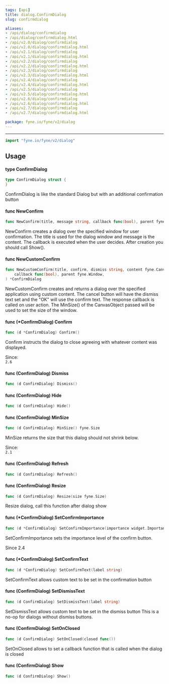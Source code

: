 ```yaml
---
tags: [api]
title: dialog.ConfirmDialog
slug: confirmdialog

aliases:
- /api/dialog/confirmdialog
- /api/dialog/confirmdialog.html
- /api/v2.0/dialog/confirmdialog
- /api/v2.0/dialog/confirmdialog.html
- /api/v2.1/dialog/confirmdialog
- /api/v2.1/dialog/confirmdialog.html
- /api/v2.2/dialog/confirmdialog
- /api/v2.2/dialog/confirmdialog.html
- /api/v2.3/dialog/confirmdialog
- /api/v2.3/dialog/confirmdialog.html
- /api/v2.4/dialog/confirmdialog
- /api/v2.4/dialog/confirmdialog.html
- /api/v2.5/dialog/confirmdialog
- /api/v2.5/dialog/confirmdialog.html
- /api/v2.6/dialog/confirmdialog
- /api/v2.6/dialog/confirmdialog.html
- /api/v2.7/dialog/confirmdialog
- /api/v2.7/dialog/confirmdialog.html

package: fyne.io/fyne/v2/dialog
---
```



---
```go
import "fyne.io/fyne/v2/dialog"
```

## Usage

#### type ConfirmDialog

```go
type ConfirmDialog struct {
}
```

ConfirmDialog is like the standard Dialog but with an additional confirmation button

#### func  NewConfirm

```go
func NewConfirm(title, message string, callback func(bool), parent fyne.Window) *ConfirmDialog
```
NewConfirm creates a dialog over the specified window for user confirmation. The title is used for the dialog window and message is the content. The callback is executed when the user decides. After creation you should call Show().

#### func  NewCustomConfirm

```go
func NewCustomConfirm(title, confirm, dismiss string, content fyne.CanvasObject,
	callback func(bool), parent fyne.Window,
) *ConfirmDialog
```
NewCustomConfirm creates and returns a dialog over the specified application using custom content. The cancel button will have the dismiss text set and the "OK" will use the confirm text. The response callback is called on user action. The MinSize() of the CanvasObject passed will be used to set the size of the window.

#### func (*ConfirmDialog) Confirm

```go
func (d *ConfirmDialog) Confirm()
```
Confirm instructs the dialog to close agreeing with whatever content was displayed.


<div class="since">Since: <code>
2.6</code></div>

#### func (ConfirmDialog) Dismiss

```go
func (d ConfirmDialog) Dismiss()
```

#### func (ConfirmDialog) Hide

```go
func (d ConfirmDialog) Hide()
```

#### func (ConfirmDialog) MinSize

```go
func (d ConfirmDialog) MinSize() fyne.Size
```
MinSize returns the size that this dialog should not shrink below.


<div class="since">Since: <code>
2.1</code></div>

#### func (ConfirmDialog) Refresh

```go
func (d ConfirmDialog) Refresh()
```

#### func (ConfirmDialog) Resize

```go
func (d ConfirmDialog) Resize(size fyne.Size)
```
Resize dialog, call this function after dialog show

#### func (*ConfirmDialog) SetConfirmImportance

```go
func (d *ConfirmDialog) SetConfirmImportance(importance widget.Importance)
```
SetConfirmImportance sets the importance level of the confirm button.

Since 2.4

#### func (*ConfirmDialog) SetConfirmText

```go
func (d *ConfirmDialog) SetConfirmText(label string)
```
SetConfirmText allows custom text to be set in the confirmation button

#### func (ConfirmDialog) SetDismissText

```go
func (d ConfirmDialog) SetDismissText(label string)
```
SetDismissText allows custom text to be set in the dismiss button This is a no-op for dialogs without dismiss buttons.

#### func (ConfirmDialog) SetOnClosed

```go
func (d ConfirmDialog) SetOnClosed(closed func())
```
SetOnClosed allows to set a callback function that is called when the dialog is closed

#### func (ConfirmDialog) Show

```go
func (d ConfirmDialog) Show()
```
